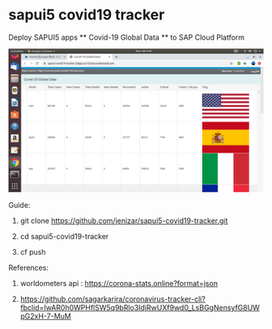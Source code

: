 # sapui5 covid19 tracker
 Deploy SAPUI5 apps ** Covid-19 Global Data ** to SAP Cloud Platform
 
 ![alt text](https://github.com/jenizar/sapui5-covid19-tracker/blob/master/Screenshot.png)
 
 Guide:
 1. git clone https://github.com/jenizar/sapui5-covid19-tracker.git
 
 2. cd sapui5-covid19-tracker
 
 3. cf push
 
 References:
 
 1. worldometers api : https://corona-stats.online?format=json
 
 2. https://github.com/sagarkarira/coronavirus-tracker-cli?fbclid=IwAR0h0WPHflSW5q9bRlo3IdjRwUXf9wd0_LsBGgNensyfG8UWpG2xH-7-MuM
 
